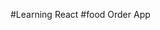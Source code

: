 #Learning React
#food Order App

 <!-- //**** project Design********
/*
==>Header
  -Logo
  -Navigation box (cort, home)

==>Bod y
  -Search bar and its button
  -Restorent container
  -Restorent cord

==>Footer
  -links
  -Copy wrights
  -Contact
*/ -->

<!-- _Client side routing:
if the user clicks on the any link present inthe page then page load only that component, instead of loading entire page is called client side routing.
it also called single page application
/ -->

<!-- Lazy loading
added lazy loading to grocery component which will help load only on demand,
performance improvment will be more
bundled js files are spilted into multiple files, which is helpes to load on demand
 -->

 <!-- 
 Tailwind css:
 Tail wind CSS is one type of library used to style the element
 instead of accesing the classNames in seperate files(css), on going only we can add the styles to our elements
  -->
